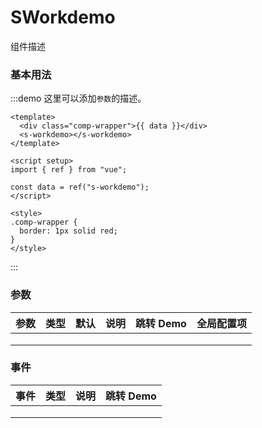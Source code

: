 # SWorkdemo

组件描述

### 基本用法

:::demo 这里可以添加`参数`的描述。

```vue
<template>
  <div class="comp-wrapper">{{ data }}</div>
  <s-workdemo></s-workdemo>
</template>

<script setup>
import { ref } from "vue";

const data = ref("s-workdemo");
</script>

<style>
.comp-wrapper {
  border: 1px solid red;
}
</style>
```

:::

### 参数

| 参数 | 类型 | 默认 | 说明 | 跳转 Demo | 全局配置项 |
| ---- | ---- | ---- | ---- | --------- | --------- |
|      |      |      |      |           |           |
|      |      |      |      |           |           |
|      |      |      |      |           |           |

### 事件

| 事件 | 类型 | 说明 | 跳转 Demo |
| ---- | ---- | ---- | --------- |
|      |      |      |           |
|      |      |      |           |
|      |      |      |           |
